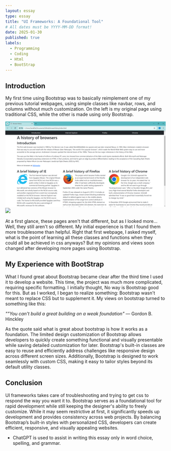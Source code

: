 ```yaml
---
layout: essay
type: essay
title: "UI Frameworks: A Foundational Tool"
# All dates must be YYYY-MM-DD format!
date: 2025-01-30
published: true
labels:
  - Programming
  - Coding
  - Html
  - BootStrap
---
```


## Introduction
My first time using Bootstrap was to basically reimplement one of my previous tutorial webpages, using simple classes like navbar, rows, and columns without much customization. On the left is my original page using traditional CSS, while the other is made using only Bootstrap.

<img src="../img/essays/htmlcss.png">
<img src="../img/essays/htmlboot.g">

At a first glance, these pages aren't that different, but as I looked more... Well, they still aren't so different. My initial experience is that I found them more troublesome than helpful. Right that first webpage, I asked myself, what is the point of learning all these classes and functions when they could all be achieved in css anyways? But my opinions and views soon changed after developing more pages using Bootstrap.

## My Experience with BootStrap

What I found great about Bootstrap became clear after the third time I used it to develop a website. This time, the project was much more complicated, requiring specific formatting. I initially thought, No way is Bootstrap good for this. But as I worked, I began to realize something: Bootstrap wasn't meant to replace CSS but to supplement it. My views on bootstrap turned to something like this:

*""You can't build a great building on a weak foundation"* ― Gordon B. Hinckley

As the quote said what is great about bootstrap is how it works as a foundation. The limited design customization of Bootstrap allows developers to quickly create something functional and visually presentable while saving detailed customization for later. Bootstrap's built-in classes are easy to reuse and efficiently address challenges like responsive design across different screen sizes. Additionally, Bootstrap is designed to work seamlessly with custom CSS, making it easy to tailor styles beyond its default utility classes.

## Conclusion

UI frameworks takes care of troubleshooting and trying to get css to respond the way you want it to. Bootstrap serves as a foundational tool for rapid development while still keeping the designer's ability to freely customize. While it may seem restrictive at first, it significantly speeds up development and provides consistency across web projects. By balancing Bootstrap’s built-in styles with personalized CSS, developers can create efficient, responsive, and visually appealing websites.

- ChatGPT is used to assist in writing this essay only in word choice, spelling, and grammar.


